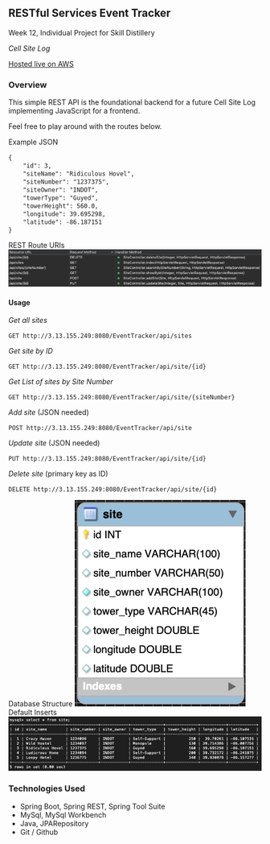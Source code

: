 ## RESTful Services Event Tracker
Week 12, Individual Project for Skill Distillery

*Cell Site Log*

[Hosted live on AWS ](http://3.13.155.249:8080/EventTracker/)


### Overview
This simple REST API is the foundational backend for a future Cell Site Log implementing JavaScript for a frontend.


Feel free to play around with the routes below.

Example JSON
```
{
    "id": 3,
    "siteName": "Ridiculous Hovel",
    "siteNumber": "1237375",
    "siteOwner": "INDOT",
    "towerType": "Guyed",
    "towerHeight": 560.0,
    "longitude": 39.695298,
    "latitude": -86.187151
}
```
REST Route URIs
![RouteURIs](Images/RouteURIs.jpg)

#### Usage
*Get all sites*
```
GET http://3.13.155.249:8080/EventTracker/api/sites
```
*Get site by ID*
```
GET http://3.13.155.249:8080/EventTracker/api/site/{id}
```
*Get List of sites by Site Number*
```
GET http://3.13.155.249:8080/EventTracker/api/site/{siteNumber}
```
*Add site* (JSON needed)
```
POST http://3.13.155.249:8080/EventTracker/api/site
```
*Update site* (JSON needed)
```
PUT http://3.13.155.249:8080/EventTracker/api/site/{id}
```
*Delete site* (primary key as ID)
```
DELETE http://3.13.155.249:8080/EventTracker/api/site/{id}
```

Database Structure
![EER Diagram](Images/EERDiagram.jpg)
Default Inserts
![SQL table](Images/defaultInserts.jpg)

### Technologies Used
* Spring Boot, Spring REST, Spring Tool Suite
* MySql, MySql Workbench
* Java, JPARepository
* Git / Github
